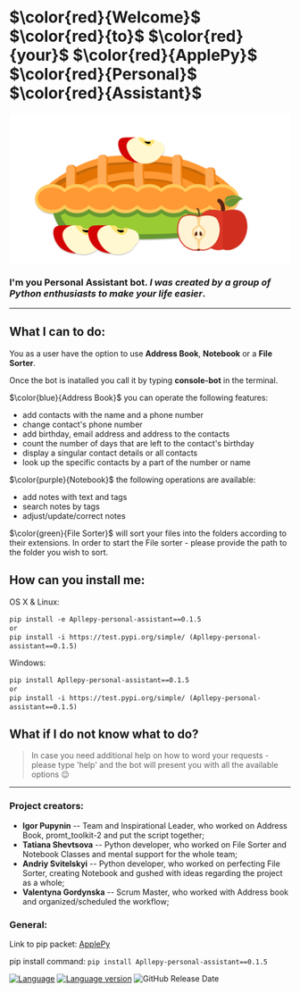 # $\color{red}{Welcome}$ $\color{red}{to}$ $\color{red}{your}$ $\color{red}{ApplePy}$ $\color{red}{Personal}$ $\color{red}{Assistant}$

<img src="ApplePy.PNG" align="center" style="width: 860px"  />

### I'm you Personal Assistant bot. _I was created by a group of Python enthusiasts to make your life easier_.

---

## What I can to do:

You as a user have the option to use **Address Book**, **Notebook** or a **File Sorter**.

Once the bot is inatalled you call it by typing **console-bot** in the terminal.

$\color{blue}{Address Book}$ you can operate the following features:

- add contacts with the name and a phone number
- change contact's phone number
- add birthday, email address and address to the contacts
- count the number of days that are left to the contact's birthday
- display a singular contact details or all contacts
- look up the specific contacts by a part of the number or name

$\color{purple}{Notebook}$ the following operations are available:

- add notes with text and tags
- search notes by tags
- adjust/update/correct notes

$\color{green}{File Sorter}$ will sort your files into the folders according to their extensions. In order to start the File sorter - please provide the path to the folder you wish to sort.

## How can you install me:

OS X & Linux:

```
pip install -e Apllepy-personal-assistant==0.1.5
or
pip install -i https://test.pypi.org/simple/ (Apllepy-personal-assistant==0.1.5)
```

Windows:

```
pip install Apllepy-personal-assistant==0.1.5
or
pip install -i https://test.pypi.org/simple/ (Apllepy-personal-assistant==0.1.5)
```

## What if I do not know what to do?

> In case you need additional help on how to word your requests - please type 'help' and the bot will present you with all the available options :wink:

---

### Project creators:

- **Igor Pupynin** -- Team and Inspirational Leader, who worked on Address Book, promt_toolkit-2 and put the script together;
- **Tatiana Shevtsova** -- Python developer, who worked on File Sorter and Notebook Classes and mental support for the whole team;
- **Andriy Svitelskyi** -- Python developer, who worked on perfecting File Sorter, creating Notebook and gushed with ideas regarding the project as a whole;
- **Valentyna Gordynska** -- Scrum Master, who worked with Address book and organized/scheduled the workflow;

### General:

Link to pip packet: [ApplePy](https://pypi.org/project/Apllepy-personal-assistant/)

pip install command:
`pip install Apllepy-personal-assistant==0.1.5`

[![Language](https://img.shields.io/badge/language-python-blue?&style=plastic)](https://www.python.org)
[![Language version](https://img.shields.io/badge/version-0.1.5-red?&style=plastic)](https://www.python.org/downloads/)
![GitHub Release Date](https://img.shields.io/badge/release--date-31.01.2023-orange?&style=plastic)
